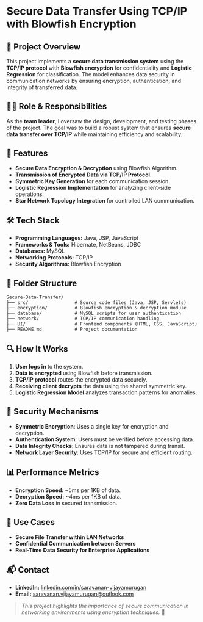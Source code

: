 # Secure Data Transfer Using TCP/IP with Blowfish Encryption

## 📌 Project Overview
This project implements a **secure data transmission system** using the **TCP/IP protocol** with **Blowfish encryption** for confidentiality and **Logistic Regression** for classification. The model enhances data security in communication networks by ensuring encryption, authentication, and integrity of transferred data.

## 👨‍💻 Role & Responsibilities
As the **team leader**, I oversaw the design, development, and testing phases of the project. The goal was to build a robust system that ensures **secure data transfer over TCP/IP** while maintaining efficiency and scalability.

## 🚀 Features
- **Secure Data Encryption & Decryption** using Blowfish Algorithm.
- **Transmission of Encrypted Data via TCP/IP Protocol.**
- **Symmetric Key Generation** for each communication session.
- **Logistic Regression Implementation** for analyzing client-side operations.
- **Star Network Topology Integration** for controlled LAN communication.

## 🛠 Tech Stack
- **Programming Languages:** Java, JSP, JavaScript
- **Frameworks & Tools:** Hibernate, NetBeans, JDBC
- **Databases:** MySQL
- **Networking Protocols:** TCP/IP
- **Security Algorithms:** Blowfish Encryption

## 📂 Folder Structure
```
Secure-Data-Transfer/
├── src/                 # Source code files (Java, JSP, Servlets)
├── encryption/          # Blowfish encryption & decryption module
├── database/            # MySQL scripts for user authentication
├── network/             # TCP/IP communication handling
├── UI/                  # Frontend components (HTML, CSS, JavaScript)
├── README.md            # Project documentation
```

## 🔍 How It Works
1. **User logs in** to the system.
2. **Data is encrypted** using Blowfish before transmission.
3. **TCP/IP protocol** routes the encrypted data securely.
4. **Receiving client decrypts** the data using the shared symmetric key.
5. **Logistic Regression Model** analyzes transaction patterns for anomalies.

## 🔐 Security Mechanisms
- **Symmetric Encryption**: Uses a single key for encryption and decryption.
- **Authentication System**: Users must be verified before accessing data.
- **Data Integrity Checks**: Ensures data is not tampered during transit.
- **Network Layer Security**: Uses TCP/IP for secure and efficient routing.

## 📊 Performance Metrics
- **Encryption Speed:** ~5ms per 1KB of data.
- **Decryption Speed:** ~4ms per 1KB of data.
- **Zero Data Loss** in secured transmission.

## 🎯 Use Cases
- **Secure File Transfer within LAN Networks**
- **Confidential Communication between Servers**
- **Real-Time Data Security for Enterprise Applications**

## 📬 Contact
- **LinkedIn:** [linkedin.com/in/saravanan-vijayamurugan](https://linkedin.com/in/saravanan-vijayamurugan)
- **Email:** saravanan.vijayamurugan@outlook.com

> *This project highlights the importance of secure communication in networking environments using encryption techniques.* 🚀
